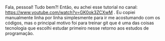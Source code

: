 Fala, pessoal! Tudo bem?! Então, eu achei esse tutorial no canal: https://www.youtube.com/watch?v=GK0ok3ZCXwM . Eu copiei manualmente linha por linha simplesmente para ir me acostumando com os códigos, mas o principal motivo foi para treinar git que é uma das coisas tecnologia que escolhi estudar primeiro nesse retorno aos estudos de programação. 
